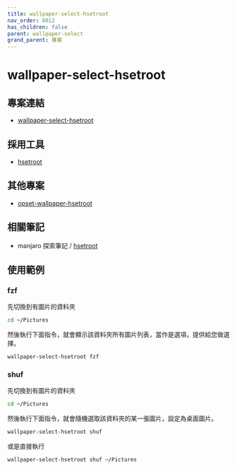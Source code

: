 ```yaml
---
title: wallpaper-select-hsetroot
nav_order: 8012
has_children: false
parent: wallpaper-select
grand_parent: 專案
---
```


# wallpaper-select-hsetroot


## 專案連結

* [wallpaper-select-hsetroot](https://github.com/samwhelp/note-about-fzf/tree/gh-pages/_demo/project/wallpaper-select/wallpaper-select-hsetroot)


## 採用工具

* [hsetroot](https://github.com/himdel/hsetroot)


## 其他專案

* [opset-wallpaper-hsetroot](https://samwhelp.github.io/note-about-wallpaper/read/project/opset-wallpaper/opset-wallpaper-hsetroot.html)


## 相關筆記

* manjaro 探索筆記 / [hsetroot](https://samwhelp.github.io/note-about-manjaro/read/adjustment/tool/hsetroot.html)



## 使用範例

### fzf

先切換到有圖片的資料夾

``` sh
cd ~/Pictures
```

然後執行下面指令，就會顯示該資料夾所有圖片列表，當作是選項，提供給您做選擇。

```
wallpaper-select-hsetroot fzf
```


### shuf

先切換到有圖片的資料夾

``` sh
cd ~/Pictures
```

然後執行下面指令，就會隨機選取該資料夾的某一張圖片，設定為桌面圖片。

``` sh
wallpaper-select-hsetroot shuf
```

或是直接執行

``` sh
wallpaper-select-hsetroot shuf ~/Pictures
```
